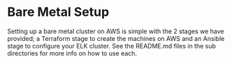 # Bare Metal Setup
Setting up a bare metal cluster on AWS is simple with the 2 stages we have provided; a Terraform stage to create the machines on AWS and an Ansible stage to configure your ELK cluster. See the README.md files in the sub directories for more info on how to use each.

